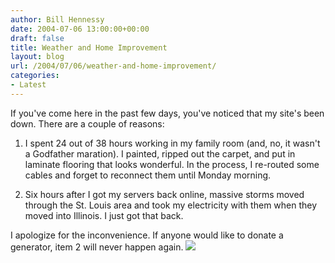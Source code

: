 ```yaml
---
author: Bill Hennessy
date: 2004-07-06 13:00:00+00:00
draft: false
title: Weather and Home Improvement
layout: blog
url: /2004/07/06/weather-and-home-improvement/
categories:
- Latest
---
```


If you've come here in the past few days, you've noticed that my site's been down.  There are a couple of reasons:  
  
1.  I spent 24 out of 38 hours working in my family room (and, no, it wasn't a Godfather maration).  I painted, ripped out the carpet, and put in laminate flooring that looks wonderful.  In the process, I re-routed some cables and forget to reconnect them until Monday morning.    
  
2.  Six hours after I got my servers back online, massive storms moved through the St. Louis area and took my electricity with them when they moved into Illinois.  I just got that back.    
  
I apologize for the inconvenience.  If anyone would like to donate a generator, item 2 will never happen again.  ![](https://blog.billhennessy.com/aggbug.aspx?PostID=711)

